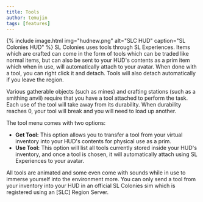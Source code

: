```yaml
---
title: Tools
author: temujin
tags: [features]
---
```

{% include image.html img="hudnew.png" alt="SLC HUD" caption="SL Colonies HUD" %}
SL Colonies uses tools through SL Experiences. Items which are crafted can come in the form of tools which can be traded like normal items, but can also be sent to your HUD's contents as a prim item which when in use, will automatically attach to your avatar. When done with a tool, you can right click it and detach. Tools will also detach automatically if you leave the region.

Various gatherable objects (such as mines) and crafting stations (such as a smithing anvil) require that you have a tool attached to perform the task. Each use of the tool will take away from its durability. When durability reaches 0, your tool will break and you will need to load up another.

The tool menu comes with two options:
- **Get Tool:** This option allows you to transfer a tool from your virtual inventory into your HUD's contents for physical use as a prim.
- **Use Tool:** This option will list all tools currently stored inside your HUD's inventory, and once a tool is chosen, it will automatically attach using SL Experiences to your avatar.

All tools are animated and some even come with sounds while in use to immerse yourself into the environment more. You can only send a tool from your inventory into your HUD in an official SL Colonies sim which is registered using an [SLC] Region Server.

